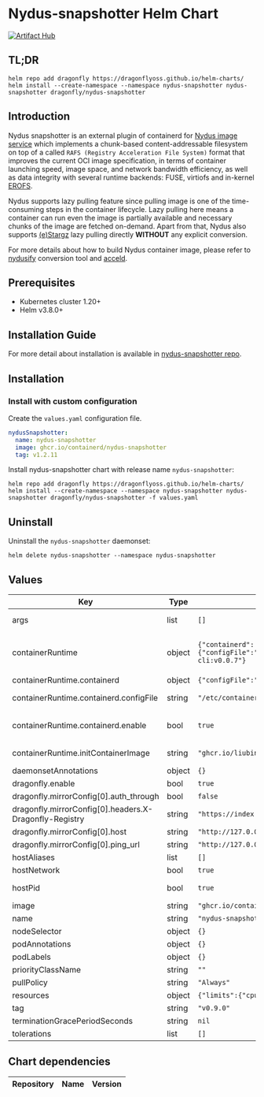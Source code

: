 # Nydus-snapshotter Helm Chart

[![Artifact Hub](https://img.shields.io/endpoint?url=https://artifacthub.io/badge/repository/dragonfly)](https://artifacthub.io/packages/search?repo=dragonfly)

## TL;DR

```shell
helm repo add dragonfly https://dragonflyoss.github.io/helm-charts/
helm install --create-namespace --namespace nydus-snapshotter nydus-snapshotter dragonfly/nydus-snapshotter
```

## Introduction

Nydus snapshotter is an external plugin of containerd for [Nydus image service](https://nydus.dev) which implements a chunk-based content-addressable filesystem on top of a called `RAFS (Registry Acceleration File System)` format that improves the current OCI image specification, in terms of container launching speed, image space, and network bandwidth efficiency, as well as data integrity with several runtime backends: FUSE, virtiofs and in-kernel [EROFS](https://www.kernel.org/doc/html/latest/filesystems/erofs.html).

Nydus supports lazy pulling feature since pulling image is one of the time-consuming steps in the container lifecycle. Lazy pulling here means a container can run even the image is partially available and necessary chunks of the image are fetched on-demand. Apart from that, Nydus also supports [(e)Stargz](https://github.com/containerd/stargz-snapshotter) lazy pulling directly **WITHOUT** any explicit conversion.

For more details about how to build Nydus container image, please refer to [nydusify](https://github.com/dragonflyoss/image-service/blob/master/docs/nydusify.md) conversion tool and [acceld](https://github.com/goharbor/acceleration-service).

## Prerequisites

- Kubernetes cluster 1.20+
- Helm v3.8.0+

## Installation Guide

For more detail about installation is available in [nydus-snapshotter repo](https://github.com/containerd/nydus-snapshotter).

## Installation

### Install with custom configuration

Create the `values.yaml` configuration file.

```yaml
nydusSnapshotter:
  name: nydus-snapshotter
  image: ghcr.io/containerd/nydus-snapshotter
  tag: v1.2.11
```
Install nydus-snapshotter chart with release name `nydus-snapshotter`:

```shell
helm repo add dragonfly https://dragonflyoss.github.io/helm-charts/
helm install --create-namespace --namespace nydus-snapshotter nydus-snapshotter dragonfly/nydus-snapshotter -f values.yaml
```

## Uninstall

Uninstall the `nydus-snapshotter` daemonset:

```shell
helm delete nydus-snapshotter --namespace nydus-snapshotter
```

## Values

| Key | Type | Default | Description |
|-----|------|---------|-------------|
| args | list | `[]` | Args to overwrite default nydus-snapshotter startup command |
| containerRuntime | object | `{"containerd":{"configFile":"/etc/containerd/config.toml","enable":true},"initContainerImage":"ghcr.io/liubin/toml-cli:v0.0.7"}` | [Experimental] Container runtime support Choose special container runtime in Kubernetes. Support: Containerd, Docker, CRI-O |
| containerRuntime.containerd | object | `{"configFile":"/etc/containerd/config.toml","enable":true}` | [Experimental] Containerd support |
| containerRuntime.containerd.configFile | string | `"/etc/containerd/config.toml"` | Custom config path directory, default is /etc/containerd/config.toml |
| containerRuntime.containerd.enable | bool | `true` | Enable containerd support Inject nydus-snapshotter config into ${containerRuntime.containerd.configFile}, |
| containerRuntime.initContainerImage | string | `"ghcr.io/liubin/toml-cli:v0.0.7"` | The image name of init container, just to update container runtime configuration file |
| daemonsetAnnotations | object | `{}` | Daemonset annotations |
| dragonfly.enable | bool | `true` | Enable dragonfly |
| dragonfly.mirrorConfig[0].auth_through | bool | `false` |  |
| dragonfly.mirrorConfig[0].headers.X-Dragonfly-Registry | string | `"https://index.docker.io"` |  |
| dragonfly.mirrorConfig[0].host | string | `"http://127.0.0.1:65001"` |  |
| dragonfly.mirrorConfig[0].ping_url | string | `"http://127.0.0.1:40901/server/ping"` |  |
| hostAliases | list | `[]` | Host Aliases |
| hostNetwork | bool | `true` | Let nydus-snapshotter run in host network |
| hostPid | bool | `true` | Let nydus-snapshotter use the host's pid namespace |
| image | string | `"ghcr.io/containerd/nydus-snapshotter"` | Image repository |
| name | string | `"nydus-snapshotter"` | nydus-snapshotter name |
| nodeSelector | object | `{}` | Node labels for pod assignment |
| podAnnotations | object | `{}` | Pod annotations |
| podLabels | object | `{}` | Pod labels |
| priorityClassName | string | `""` | Pod priorityClassName |
| pullPolicy | string | `"Always"` | Image pull policy |
| resources | object | `{"limits":{"cpu":"2","memory":"2Gi"},"requests":{"cpu":"0","memory":"0"}}` | Pod resource requests and limits |
| tag | string | `"v0.9.0"` | Image tag |
| terminationGracePeriodSeconds | string | `nil` | Pod terminationGracePeriodSeconds |
| tolerations | list | `[]` | List of node taints to tolerate |

## Chart dependencies

| Repository | Name | Version |
|------------|------|---------|

